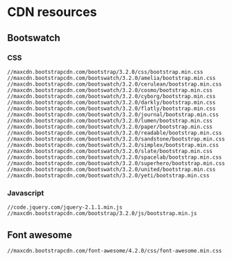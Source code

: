 # CDN resources

## Bootswatch

### CSS

    //maxcdn.bootstrapcdn.com/bootstrap/3.2.0/css/bootstrap.min.css
    //maxcdn.bootstrapcdn.com/bootswatch/3.2.0/amelia/bootstrap.min.css
    //maxcdn.bootstrapcdn.com/bootswatch/3.2.0/cerulean/bootstrap.min.css
    //maxcdn.bootstrapcdn.com/bootswatch/3.2.0/cosmo/bootstrap.min.css
    //maxcdn.bootstrapcdn.com/bootswatch/3.2.0/cyborg/bootstrap.min.css
    //maxcdn.bootstrapcdn.com/bootswatch/3.2.0/darkly/bootstrap.min.css
    //maxcdn.bootstrapcdn.com/bootswatch/3.2.0/flatly/bootstrap.min.css
    //maxcdn.bootstrapcdn.com/bootswatch/3.2.0/journal/bootstrap.min.css
    //maxcdn.bootstrapcdn.com/bootswatch/3.2.0/lumen/bootstrap.min.css
    //maxcdn.bootstrapcdn.com/bootswatch/3.2.0/paper/bootstrap.min.css
    //maxcdn.bootstrapcdn.com/bootswatch/3.2.0/readable/bootstrap.min.css
    //maxcdn.bootstrapcdn.com/bootswatch/3.2.0/sandstone/bootstrap.min.css
    //maxcdn.bootstrapcdn.com/bootswatch/3.2.0/simplex/bootstrap.min.css
    //maxcdn.bootstrapcdn.com/bootswatch/3.2.0/slate/bootstrap.min.css
    //maxcdn.bootstrapcdn.com/bootswatch/3.2.0/spacelab/bootstrap.min.css
    //maxcdn.bootstrapcdn.com/bootswatch/3.2.0/superhero/bootstrap.min.css
    //maxcdn.bootstrapcdn.com/bootswatch/3.2.0/united/bootstrap.min.css
    //maxcdn.bootstrapcdn.com/bootswatch/3.2.0/yeti/bootstrap.min.css

### Javascript

    //code.jquery.com/jquery-2.1.1.min.js
    //maxcdn.bootstrapcdn.com/bootstrap/3.2.0/js/bootstrap.min.js

## Font awesome

    //maxcdn.bootstrapcdn.com/font-awesome/4.2.0/css/font-awesome.min.css
